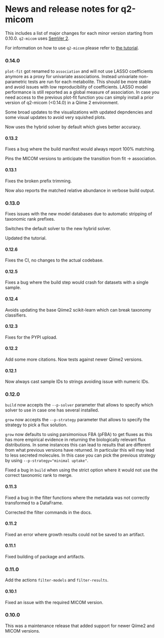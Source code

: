 # News and release notes for q2-micom

This includes a list of major changes for each minor version starting from 0.10.0. `q2-micom` uses [SemVer 2](https://semver.org/).

For information on how to use `q2-micom` please refer to
[the tutorial](https://micom-dev.github.io/q2-micom).

### 0.14.0

`plot-fit` got renamed to `association` and will not use LASSO coefficients anymore as
a proxy for univariate associations. Instead univariate non-parametric tests are run for
each metabolite. This should be more stable and avoid issues with low reproducibility of
coefficients. LASSO model performance is still reported as a global measure of
association. In case you need access to the previous plot-fit function you can simply
install a prior version of q2-micom (<0.14.0) in a Qiime 2 environment.

Some broad updates to the visualizations with updated depndencies and some visual updates
to avoid very squished plots.

Now uses the hybrid solver by default which gives better accuracy.

#### 0.13.2

Fixes a bug where the build manifest would always report 100% matching.

Pins the MICOM versions to anticipate the transition from fit -> association.

#### 0.13.1

Fixes the broken prefix trimming.

Now also reports the matched relative abundance in verbose build output.

### 0.13.0

Fixes issues with the new model databases due to automatic stripping of taxonomic rank
prefixes.

Switches the default solver to the new hybrid solver.

Updated the tutorial.

#### 0.12.6

Fixes the CI, no changes to the actual codebase.

#### 0.12.5

Fixes a bug where the build step would crash for datasets with a single sample.

#### 0.12.4

Avoids updating the base Qiime2 scikit-learn which can break taxonomy classifiers.

#### 0.12.3

Fixes for the PYPI upload.

#### 0.12.2

Add some more citations. Now tests against newer Qiime2 versions.

#### 0.12.1

Now always cast sample IDs to strings avoiding issue with numeric IDs.

### 0.12.0

`build` now accepts the `--p-solver` parameter that allows to specify which solver
to use in case one has several installed.

`grow` now accepts the `--p-strategy` parameter that allows to specify the strategy
to pick a flux solution.

`grow` now defaults to using parsimonious FBA (pFBA) to get fluxes as this has more
empirical evidence in returning the biologically relevant flux distributions. In some
instances this can lead to results that are different from what previous versions
have returned. In particular this will may lead to less secreted molecules.
In this case you can pick the previous strategy by using `--p-strategy="minimal uptake"`.

Fixed a bug in `build` when using the strict option where it would not use the correct
taxonomic rank to merge.

#### 0.11.3

Fixed a bug in the filter functions where the metadata was not correctly transformed
to a DataFrame.

Corrected the filter commands in the docs.

#### 0.11.2

Fixed an error where growth results could not be saved to an artifact.

#### 0.11.1

Fixed building of package and artifacts.

### 0.11.0

Add the actions `filter-models` and `filter-results`.

#### 0.10.1

Fixed an issue with the required MICOM version.

### 0.10.0

This was a maintenance release that added support for newer Qiime2 and MICOM versions.
